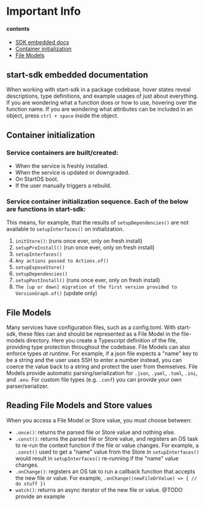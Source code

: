 # Important Info

#### contents

- [SDK embedded docs](#start-sdk-embedded-documentation)
- [Container initialization](#container-initialization)
- [File Models](#file-models)

## start-sdk embedded documentation

When working with start-sdk in a package codebase, hover states reveal descriptions, type definitions, and example usages of just about everything. If you are wondering what a function does or how to use, hovering over the function name. If you are wondering what attributes can be included in an object, press `ctrl + space` inside the object.

## Container initialization

### Service containers are built/created:

- When the service is freshly installed.
- When the service is updated or downgraded.
- On StartOS boot.
- If the user manually triggers a rebuild.

### Service container initialization sequence. Each of the below are functions in start-sdk:

This means, for example, that the results of `setupDependencies()` are not available to `setupInterfaces()` on initialization.

1. `initStore()`: (runs once ever, only on fresh install)
1. `setupPreInstall()` (run once ever, only on fresh install)
1. `setupInterfaces()`
1. `Any actions passed to Actions.of()`
1. `setupExposeStore()`
1. `setupDependencies()`
1. `setupPostInstall()` (runs once ever, only on fresh install)
1. `The [up or down] migration of the first version provided to VersionGraph.of()` (update only)

## File Models

Many services have configuration files, such as a config.toml. With start-sdk, these files can and should be represented as a File Model in the file-models directory. Here you create a Typescript definition of the file, providing type protection throughout the codebase. File Models can also enforce types _at runtime_. For example, if a json file expects a "name" key to be a string and the user uses SSH to enter a number instead, you can coerce the value back to a string and protect the user from themselves. File Models provide automatic parsing/serialization for `.json`, `.yaml`, `.toml`, `.ini`, and `.env`. For custom file types (e.g. `.conf`) you can provide your own parser/serializer.

## Reading File Models and Store values

When you access a File Model or Store value, you must choose between:

- `.once()`: returns the parsed file or Store value and nothing else.
- `.const()`: returns the parsed file or Store value, and registers an OS task to re-run the context function if the file or value changes. For example, a `.const()` used to get a "name" value from the Store in `setupInterfaces()` would result in `setupInterfaces()` re-running if the "name" value changes.
- `.onChange()`: registers an OS tak to run a callback function that accepts the new file or value. For example, `.onChange((newFileOrValue) => { // do stuff })`
- `watch()`: returns an async iterator of the new file or value. @TODO provide an example
